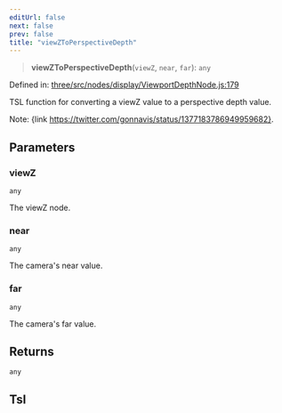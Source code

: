 ```yaml
---
editUrl: false
next: false
prev: false
title: "viewZToPerspectiveDepth"
---
```


> **viewZToPerspectiveDepth**(`viewZ`, `near`, `far`): `any`

Defined in: [three/src/nodes/display/ViewportDepthNode.js:179](https://github.com/DefinitelyMaybe/three-i18n/blob/fa57b79433d1c349ffb23a78727299c8d4190136/three/src/nodes/display/ViewportDepthNode.js#L179)

TSL function for converting a viewZ value to a perspective depth value.

Note: {link https://twitter.com/gonnavis/status/1377183786949959682}.

## Parameters

### viewZ

`any`

The viewZ node.

### near

`any`

The camera's near value.

### far

`any`

The camera's far value.

## Returns

`any`

## Tsl
